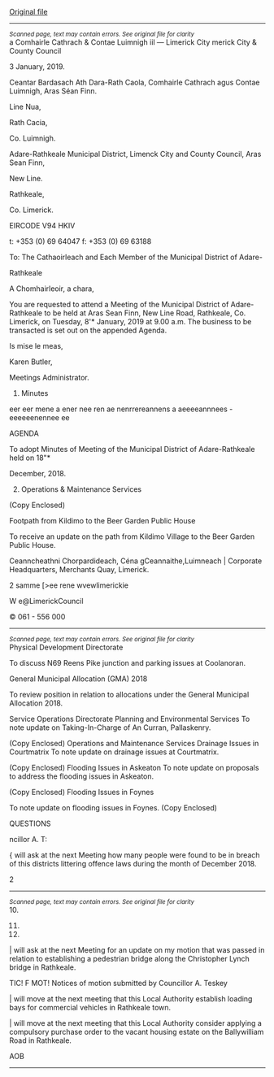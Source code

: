 [Original file](https://www.limerick.ie/sites/default/files/media/documents/2019-01/00%20Agenda%208th%20January%2C%202019.pdf)

---
*<small>Scanned page, text may contain errors. See original file for clarity</small>*  
a Comhairle Cathrach
& Contae Luimnigh
iil — Limerick City
merick City
& County Council

3 January, 2019.

Ceantar Bardasach Ath Dara-Rath Caola,
Comhairle Cathrach agus Contae Luimnigh,
Aras Séan Finn.

Line Nua,

Rath Cacia,

Co. Luimnigh.

Adare-Rathkeale Municipal District,
Limenck City and County Council,
Aras Sean Finn,

New Line.

Rathkeale,

Co. Limerick.

EIRCODE V94 HKIV

t: +353 (0) 69 64047
f: +353 (0) 69 63188

To: The Cathaoirleach and Each Member of the Municipal District of Adare-

Rathkeale

A Chomhairleoir, a chara,

You are requested to attend a Meeting of the Municipal District of Adare-Rathkeale to be held at
Aras Sean Finn, New Line Road, Rathkeale, Co. Limerick, on Tuesday, 8'* January, 2019 at 9.00
a.m. The business to be transacted is set out on the appended Agenda.

Is mise le meas,

Karen Butler,

Meetings Administrator.
1. Minutes

eer eer mene a ener nee ren ae nenrrereannens a aeeeeannnees -eeeeeenennee ee

AGENDA

To adopt Minutes of Meeting of the Municipal District of Adare-Rathkeale held on 18"*

December, 2018.

2. Operations & Maintenance Services

(Copy Enclosed)

Footpath from Kildimo to the Beer Garden Public House

To receive an update on the path from Kildimo Village to the Beer Garden Public House.

Ceanncheathni Chorpardideach, Céna gCeannaithe,Luimneach |
Corporate Headquarters, Merchants Quay, Limerick.

2 samme [>ee rene
wvewlimerickie

W e@LimerickCouncil

© 061 - 556 000


---
*<small>Scanned page, text may contain errors. See original file for clarity</small>*  
Physical Development Directorate

To discuss N69 Reens Pike junction and parking issues at Coolanoran.

General Municipal Allocation (GMA) 2018

To review position in relation to allocations under the General Municipal Allocation 2018.

Service Operations Directorate
Planning and Environmental Services
To note update on Taking-In-Charge of An Curran, Pallaskenry.

(Copy Enclosed)
Operations and Maintenance Services
Drainage Issues in Courtmatrix
To note update on drainage issues at Courtmatrix.

(Copy Enclosed)
Flooding Issues in Askeaton
To note update on proposals to address the flooding issues in Askeaton.

(Copy Enclosed)
Flooding Issues in Foynes

To note update on flooding issues in Foynes.
(Copy Enclosed)

QUESTIONS

ncillor A. T:

{ will ask at the next Meeting how many people were found to be in breach of this
districts littering offence laws during the month of December 2018.

2


---
*<small>Scanned page, text may contain errors. See original file for clarity</small>*  
10.

11.

13.

| will ask at the next Meeting for an update on my motion that was passed in relation to
establishing a pedestrian bridge along the Christopher Lynch bridge in Rathkeale.

TIC! F MOT!
Notices of motion submitted by Councillor A. Teskey

| will move at the next meeting that this Local Authority establish loading bays for
commercial vehicles in Rathkeale town.

| will move at the next meeting that this Local Authority consider applying a compulsory
purchase order to the vacant housing estate on the Ballywilliam Road in Rathkeale.

AOB


---
